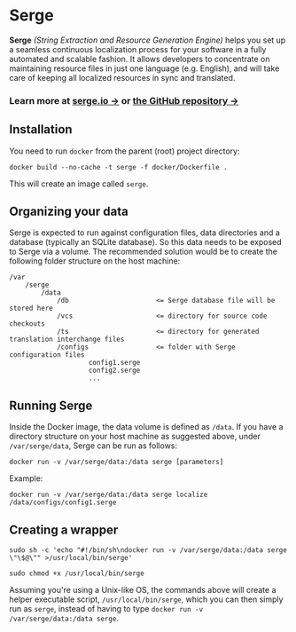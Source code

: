 # Serge

**Serge** _(String Extraction and Resource Generation Engine)_ helps you
set up a seamless continuous localization process for your software
in a fully automated and scalable fashion. It allows developers to
concentrate on maintaining resource files in just one language (e.g. English),
and will take care of keeping all localized resources in sync and translated.

### Learn more at [serge.io &rarr;](https://serge.io/docs/) or [the GitHub repository &rarr;](https://github.com/serge-community/serge)

## Installation

You need to run `docker` from the parent (root) project directory:

    docker build --no-cache -t serge -f docker/Dockerfile .

This will create an image called `serge`.

## Organizing your data

Serge is expected to run against configuration files, data directories and a database (typically an SQLite database). So this data needs to be exposed to Serge via a volume. The recommended solution would be to create the following folder structure on the host machine:

    /var
        /serge
            /data
                /db                      <= Serge database file will be stored here
                /vcs                     <= directory for source code checkouts
                /ts                      <= directory for generated translation interchange files
                /configs                 <= folder with Serge configuration files
                        config1.serge
                        config2.serge
                        ...

## Running Serge

Inside the Docker image, the data volume is defined as `/data`. If you have a directory structure on your host machine as suggested above, under `/var/serge/data`, Serge can be run as follows:

    docker run -v /var/serge/data:/data serge [parameters]

Example:

    docker run -v /var/serge/data:/data serge localize /data/configs/config1.serge

## Creating a wrapper

    sudo sh -c 'echo "#!/bin/sh\ndocker run -v /var/serge/data:/data serge \"\$@\"" >/usr/local/bin/serge'

    sudo chmod +x /usr/local/bin/serge

Assuming you're using a Unix-like OS, the commands above will create a helper executable script, `/usr/local/bin/serge`, which you can then simply run as `serge`, instead of having to type `docker run -v /var/serge/data:/data serge`.

